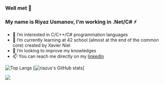 
<!--
**riazus/riazus** is a ✨ _special_ ✨ repository because its `README.md` (this file) appears on your GitHub profile.
-->
### Well met 👋 
### My name is Riyaz Usmanov, I'm working in .Net/C# ⚡
- 👀 I’m interested in C/C++/C# programmation languages 
- 🌱 I’m currently learning at 42 school (almost at the end of the common core) created by Xavier Niel
- 💞️ I’m looking to improve my knowledges
- 📫 You can reach me directly on my [linkedIn](https://www.linkedin.com/in/riyaz-usmanov/)
<!-- 
github_dark 
&theme=radical -->
![Top Langs](https://github-readme-stats.vercel.app/api/top-langs/?username=riazus&show_icons=true&theme=github_dark) 
[![riazus's GitHub stats](https://github-readme-stats.vercel.app/api?username=riazus&count_private=true&show_icons=true&theme=github_dark)]

![](https://komarev.com/ghpvc/?username=riazus&label=PROFILE+VIEWS&style=flat-square)
